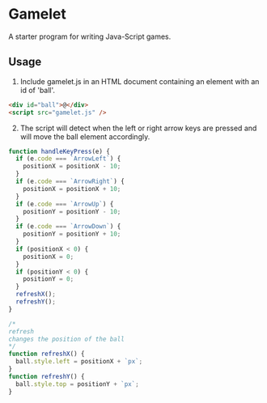 # Gamelet

A starter program for writing Java-Script games.

## Usage

1. Include gamelet.js in an HTML document containing an element with an id of 'ball'.

```html
<div id="ball">@</div>
<script src="gamelet.js" />
```

2. The script will detect when the left or right arrow keys are pressed and will move the ball element accordingly.

```JavaScript
function handleKeyPress(e) {
  if (e.code === `ArrowLeft`) {
    positionX = positionX - 10;
  }
  if (e.code === `ArrowRight`) {
    positionX = positionX + 10;
  }
  if (e.code === `ArrowUp`) {
    positionY = positionY - 10;
  }
  if (e.code === `ArrowDown`) {
    positionY = positionY + 10;
  }
  if (positionX < 0) {
    positionX = 0;
  }
  if (positionY < 0) {
    positionY = 0;
  }
  refreshX();
  refreshY();
}

/*
refresh
changes the position of the ball
*/
function refreshX() {
  ball.style.left = positionX + `px`;
}
function refreshY() {
  ball.style.top = positionY + `px`;
}
```
